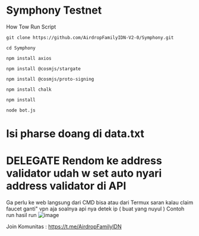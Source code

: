 # Symphony Testnet 
How Tow Run Script 
```
git clone https://github.com/AirdropFamilyIDN-V2-0/Symphony.git
```
```
cd Symphony
```
```
npm install axios
```
```
npm install @cosmjs/stargate
```
```
npm install @cosmjs/proto-signing
```
```
npm install chalk
```
```
npm install
```
```
node bot.js
```

# Isi pharse doang di data.txt
# DELEGATE Rendom ke address validator udah w set auto nyari address validator di API
Ga perlu ke web langsung dari CMD bisa atau dari Termux 
saran kalau claim faucet ganti" vpn aja soalnya api nya detek ip ( buat yang nuyul )
Contoh run hasil run
![image](https://github.com/user-attachments/assets/4d7e007f-f141-436d-8742-e82ab1749017)


Join Komunitas : https://t.me/AirdropFamilyIDN
